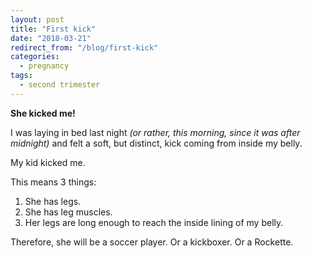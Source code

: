 ```yaml
---
layout: post
title: "First kick"
date: "2018-03-21"
redirect_from: "/blog/first-kick"
categories:
  - pregnancy
tags:
  - second trimester
---
```


**She kicked me!**

I was laying in bed last night _(or rather, this morning, since it was after midnight)_ and felt a soft, but distinct, kick coming from inside my belly.

My kid kicked me.

This means 3 things:

1. She has legs.
1. She has leg muscles.
1. Her legs are long enough to reach the inside lining of my belly.

Therefore, she will be a soccer player. Or a kickboxer. Or a Rockette.
